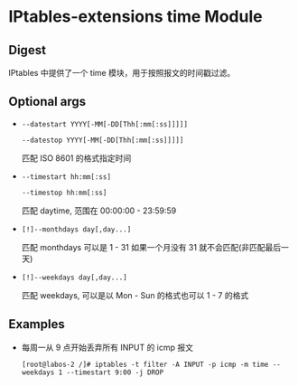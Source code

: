 # IPtables-extensions time Module

## Digest

IPtables 中提供了一个 time 模块，用于按照报文的时间戳过滤。

## Optional args

- `--datestart YYYY[-MM[-DD[Thh[:mm[:ss]]]]]`

  `--datestop YYYY[-MM[-DD[Thh[:mm[:ss]]]]]`

  匹配 ISO 8601 的格式指定时间

- `--timestart hh:mm[:ss]`

  `--timestop hh:mm[:ss]`

  匹配 daytime, 范围在 00:00:00 - 23:59:59

- `[!]--monthdays day[,day...]`

  匹配 monthdays 可以是 1 - 31 如果一个月没有 31 就不会匹配(非匹配最后一天)

- `[!]--weekdays day[,day...]`

  匹配 weekdays, 可以是以 Mon - Sun 的格式也可以 1 - 7 的格式

## Examples

- 每周一从 9 点开始丢弃所有 INPUT 的 icmp 报文

  ```
  [root@labos-2 /]# iptables -t filter -A INPUT -p icmp -m time --weekdays 1 --timestart 9:00 -j DROP
  ```